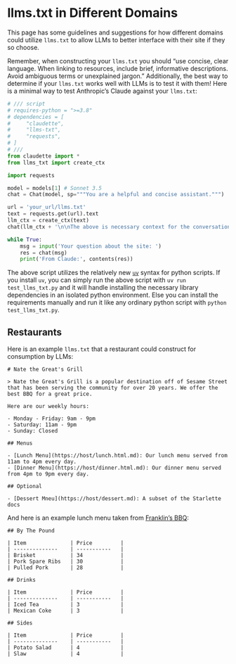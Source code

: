 

# llms.txt in Different Domains

This page has some guidelines and suggestions for how different domains
could utilize `llms.txt` to allow LLMs to better interface with their
site if they so choose.

Remember, when constructing your `llms.txt` you should “use concise,
clear language. When linking to resources, include brief, informative
descriptions. Avoid ambiguous terms or unexplained jargon.”
Additionally, the best way to determine if your `llms.txt` works well
with LLMs is to test it with them! Here is a minimal way to test
Anthropic’s Claude against your `llms.txt`:

``` python
# /// script
# requires-python = ">=3.8"
# dependencies = [
#     "claudette",
#     "llms-txt",
#     "requests",
# ]
# ///
from claudette import *
from llms_txt import create_ctx

import requests

model = models[1] # Sonnet 3.5
chat = Chat(model, sp="""You are a helpful and concise assistant.""")

url = 'your_url/llms.txt'
text = requests.get(url).text
llm_ctx = create_ctx(text)
chat(llm_ctx + '\n\nThe above is necessary context for the conversation.')

while True:
    msg = input('Your question about the site: ')
    res = chat(msg)
    print('From Claude:', contents(res))
```

The above script utilizes the relatively new
[`uv`](https://docs.astral.sh/uv/) syntax for python scripts. If you
install `uv`, you can simply run the above script with
`uv run test_llms_txt.py` and it will handle installing the necessary
library dependencies in an isolated python environment. Else you can
install the requirements manually and run it like any ordinary python
script with `python test_llms_txt.py`.

## Restaurants

Here is an example `llms.txt` that a restaurant could construct for
consumption by LLMs:

    # Nate the Great's Grill

    > Nate the Great's Grill is a popular destination off of Sesame Street that has been serving the community for over 20 years. We offer the best BBQ for a great price.

    Here are our weekly hours:

    - Monday - Friday: 9am - 9pm
    - Saturday: 11am - 9pm
    - Sunday: Closed

    ## Menus

    - [Lunch Menu](https://host/lunch.html.md): Our lunch menu served from 11am to 4pm every day.
    - [Dinner Menu](https://host/dinner.html.md): Our dinner menu served from 4pm to 9pm every day.

    ## Optional

    - [Dessert Mneu](https://host/dessert.md): A subset of the Starlette docs

And here is an example lunch menu taken from [Franklin’s
BBQ](https://franklinbbq.com/menu):

    ## By The Pound

    | Item              | Price         |
    | --------------    | -----------   |
    | Brisket           | 34            |
    | Pork Spare Ribs   | 30            |
    | Pulled Pork       | 28            |

    ## Drinks

    | Item              | Price         |
    | --------------    | -----------   |
    | Iced Tea          | 3             |
    | Mexican Coke      | 3             |

    ## Sides

    | Item              | Price         |
    | --------------    | -----------   |
    | Potato Salad      | 4             |
    | Slaw              | 4             |
